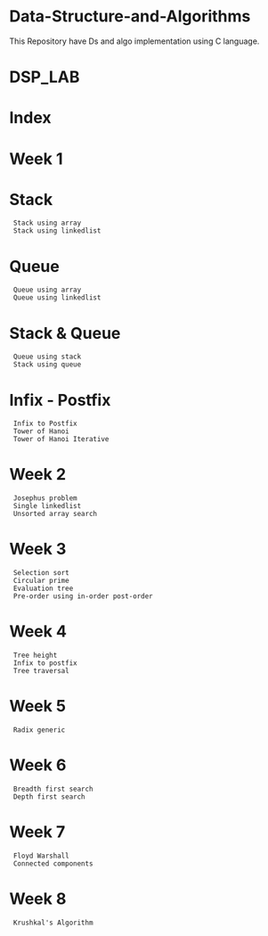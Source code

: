 # Data-Structure-and-Algorithms
This Repository have Ds and algo implementation using C language.
# DSP_LAB
  # Index
  # Week 1
   # Stack
     Stack using array 
     Stack using linkedlist 
   # Queue
     Queue using array 
     Queue using linkedlist 
   # Stack & Queue
     Queue using stack 
     Stack using queue 
  # Infix - Postfix
     Infix to Postfix
     Tower of Hanoi
     Tower of Hanoi Iterative
 # Week 2
     Josephus problem 
     Single linkedlist 
     Unsorted array search 
 # Week 3
     Selection sort 
     Circular prime 
     Evaluation tree 
     Pre-order using in-order post-order
 # Week 4
     Tree height 
     Infix to postfix 
     Tree traversal 
 # Week 5
     Radix generic 
 # Week 6
     Breadth first search
     Depth first search 
 # Week 7
     Floyd Warshall 
     Connected components 
 # Week 8
     Krushkal's Algorithm 
